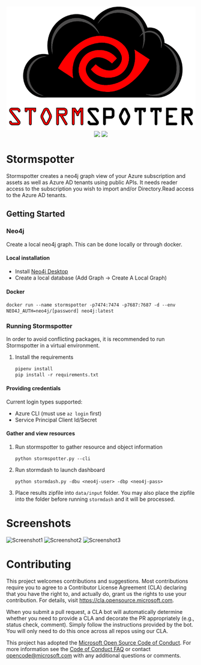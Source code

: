 <p align="center">
    <img src="misc/stormspotter.png" /><br>
    <img src="https://img.shields.io/badge/Version-1.0a-red" />
    <img src="https://img.shields.io/badge/python-3.8-success" />
</p>

# Stormspotter

Stormspotter creates a neo4j graph view of your Azure subscription and assets as well as Azure AD tenants using public APIs. It needs reader access to the subscription you wish to import and/or Directory.Read access to the Azure AD tenants. 


## Getting Started

### Neo4j
Create a local neo4j graph. This can be done locally or through docker.

#### Local installation
- Install [Neo4j Desktop](https://neo4j.com/download/)
- Create a local database (Add Graph -> Create A Local Graph)

#### Docker
```
docker run --name stormspotter -p7474:7474 -p7687:7687 -d --env NEO4J_AUTH=neo4j/[password] neo4j:latest
```

### Running Stormspotter
In order to avoid conflicting packages, it is recommended to run Stormspotter in a virtual environment.

1. Install the requirements
    ```
    pipenv install
    pip install -r requirements.txt
    ```

#### Providing credentials
Current login types supported: 

- Azure CLI (must use `az login` first)
- Service Principal Client Id/Secret

#### Gather and view resources

1. Run stormspotter to gather resource and object information
    ```
    python stormspotter.py --cli
   ```

2. Run stormdash to launch dashboard
    ```
    python stormdash.py -dbu <neo4j-user> -dbp <neo4j-pass>
    ```

3. Place results zipfile into `data/input` folder. You may also place the zipfile into the folder before running `stormdash` and it will be processed.
   
# Screenshots

![Screenshot1](misc/screenshot1.png)
![Screenshot2](misc/screenshot2.png)
![Screenshot3](misc/screenshot3.png)

# Contributing

This project welcomes contributions and suggestions.  Most contributions require you to agree to a
Contributor License Agreement (CLA) declaring that you have the right to, and actually do, grant us
the rights to use your contribution. For details, visit https://cla.opensource.microsoft.com.

When you submit a pull request, a CLA bot will automatically determine whether you need to provide
a CLA and decorate the PR appropriately (e.g., status check, comment). Simply follow the instructions
provided by the bot. You will only need to do this once across all repos using our CLA.

This project has adopted the [Microsoft Open Source Code of Conduct](https://opensource.microsoft.com/codeofconduct/).
For more information see the [Code of Conduct FAQ](https://opensource.microsoft.com/codeofconduct/faq/) or
contact [opencode@microsoft.com](mailto:opencode@microsoft.com) with any additional questions or comments.
